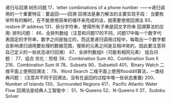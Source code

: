 递归与回溯
    树形问题
        17、letter combinations of a phone number
        --->递归调用的一个重要特征：要返回——回溯
            回溯法是暴力解法的主要实现手段：
                当要枚举所有的解时，在不能使用简单的循环来完成的话，就需要使用回溯法
        93、restore IP address
        131、拆分字符串，使得所有子串是回文字符串
    回溯算法的应用:
        排列问题：
            46、全排列数组（注意和问题17的不同，问题17中每一个数字代表固定的字符串，数字之间是独立的，而这里递归调用过程中，每取出一个数字都会影响递归调用要处理的数据范围，搜索的元素之间是互相冲突的，因此要注意将自己定义的一些状态进行回溯）
            47、全排列数组II（可能有相同元素）
        组合问题：
            77、组合
                优化：剪枝
            39、Combination Sum
            40、Combination Sum II
            216、Combination Sum III
            78、Subsets
            90、SubsetsII
            401、Binary Watch 
        二维平面上使用回溯法：
            79、Word Search
        二维平面上使用flooddill算法，一类经典问题：
        (注意并不同于回溯法，没有在返回的过程中堆一些状态重置)
            200、Number of  Islands
            130、Surrounded Regions
            417、Pacific Atlantic Water Flow
        回溯法是经典人工智能中：
            51、N-Queens
            52、N-Queens II
            37、Sudoku Solver
